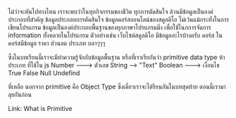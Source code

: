 ไม่ว่าจะหันไปทางไหน เราจะพบว่าในทุกกิจกรรมของชีวิต ทุกการตัดสินใจ ล้วนมีข้อมูลเป็นองค์ประกอบที่สำคัญ ข้อมูลประกอบการตัดสินใจ ข้อมูลคอร์สออนไลน์ของสคูลดิโอ ไม่เว้นแม้กระทั่งในการเขียนโปรแกรม ข้อมูลเป็นองค์ประกอบพื้นฐานของทุกภาษาโปรแกรมมิ่ง เพื่อใช้ในกการจัดการ information ทั้งหลายในโปรแกรม ตัวอย่างเช่น เว็บไซต์สคูลดิโอ
มีข้อมูลอะไรบ้างครับ
คอร์ส ในคอร์สมีข้อมูล ราคา ส่วนลด ประเภท บลาๆๆๆ

ซึ่งในบทเรียนนี้เราจะมีทำความรู้จักกับข้อมูลพื้นฐาน หรือที่เราเรียกันว่า primitive data type ห้าประเภท ที่ใช้ใน js
Number ---> ตัวเลข
String --> "Text"
Boolean ---> เงื่อนไข True False
Null
Undefind

ที่เหลือ นอกจาก primitive คือ Object Type ซึ่งเดี๋ยวเราจะได้รียนกันในบทสุดท้าย ตอนนี้เรามาลุยกันก่อน

Link: What is Primitive
